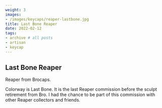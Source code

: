 ```yaml
---
weight: 3
images:
- /images/keycaps/reaper-lastbone.jpg
title: Last Bone Reaper
date: 2022-02-12
tags:
- archive # all posts
- artisan
- keycap
---
```


## Last Bone Reaper

Reaper from Brocaps.

Colorway is Last Bone. It is the last Reaper commission before the sculpt retirement from Bro. I had the chance to be part of this commission with other Reaper collectors and friends. 